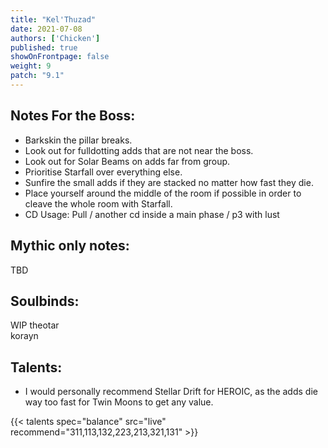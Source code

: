 ```yaml
---
title: "Kel'Thuzad"
date: 2021-07-08
authors: ['Chicken']
published: true
showOnFrontpage: false
weight: 9
patch: "9.1"
---
```



## Notes For the Boss:
- Barkskin the pillar breaks.
- Look out for fulldotting adds that are not near the boss.
- Look out for Solar Beams on adds far from group.
- Prioritise Starfall over everything else.
- Sunfire the small adds if they are stacked no matter how fast they die.
- Place yourself around the middle of the room if possible in order to cleave the whole room with Starfall.
- CD Usage: Pull / another cd inside a main phase / p3 with lust

## Mythic only notes:
TBD

## Soulbinds:
WIP
theotar
<br>korayn

## Talents:
- I would personally recommend Stellar Drift for HEROIC, as the adds die way too fast for Twin Moons to get any value.


{{< talents spec="balance" src="live" recommend="311,113,132,223,213,321,131" >}}



